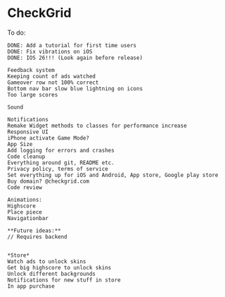 # CheckGrid

To do:

    DONE: Add a tutorial for first time users
    DONE: Fix vibrations on iOS
    DONE: IOS 26!!! (Look again before release)
    
    Feedback system
    Keeping count of ads watched
    Gameover row not 100% correct
    Bottom nav bar slow blue lightning on icons
    Too large scores
    
    Sound

    Notifications
    Remake Widget methods to classes for performance increase
    Responsive UI
    iPhone activate Game Mode?
    App Size
    Add logging for errors and crashes
    Code cleanup
    Everything around git, README etc.
    Privacy policy, terms of service
    Set everything up for iOS and Android, App store, Google play store
    Buy domain? @checkgrid.com
    Code review

    Animations:
    Highscore
    Place piece
    Navigationbar

    **Future ideas:**
    // Requires backend


    *Store*
    Watch ads to unlock skins
    Get big highscore to unlock skins
    Unlock different backgrounds
    Notifications for new stuff in store
    In app purchase


